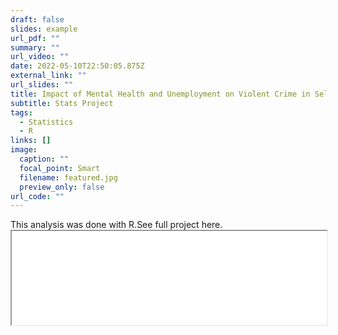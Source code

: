 ```yaml
---
draft: false
slides: example
url_pdf: ""
summary: ""
url_video: ""
date: 2022-05-10T22:50:05.875Z
external_link: ""
url_slides: ""
title: Impact of Mental Health and Unemployment on Violent Crime in Select US Counties
subtitle: Stats Project
tags:
  - Statistics
  - R
links: []
image:
  caption: ""
  focal_point: Smart
  filename: featured.jpg
  preview_only: false
url_code: ""
---
```

This analysis was done with R.See full project here. <iframe width="100%" height="150" name="iframe" src="/static/html/431_projA.html"></iframe>





```r

```